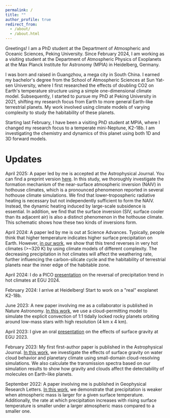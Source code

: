 ```yaml
---
permalink: /
title: ""
author_profile: true
redirect_from: 
  - /about/
  - /about.html
---
```


Greetings! I am a PhD student at the Department of Atmospheric and Oceanic Sciences, Peking University. Since February 2024, I am working as a visiting student at the Department of Atmospheric Physics of Exoplanets at the Max Planck Institute for Astronomy (MPIA) in Heidelberg, Germany.

I was born and raised in Guangzhou, a mega city in South China. I earned my bachelor's degree from the School of Atmospheric Sciences at Sun Yat-sen University, where I first researched the effects of doubling CO2 on Earth's temperature structure using a simple one-dimensional climate model. Subsequently, I started to pursue my PhD at Peking University in 2021, shifting my research focus from Earth to more general Earth-like terrestrial planets. My work involved using climate models of varying complexity to study the habitability of these planets.

Starting last February, I have been a visiting PhD student at MPIA, where I changed my research focus to a temperate mini-Neptune, K2-18b. I am investigating the chemistry and dynamics of this planet using both 1D and 3D forward models.


Updates
======
April 2025: A paper led by me is accepted at the Astrophysical Journal. You can find a preprint version [here](https://arxiv.org/abs/2504.05233). In this study, we thoroughly investigate the formation mechanism of the near-surface atmospheric inversion (NAIV) in hothouse climates, which is a pronounced phenomenon reported in several hothouse climate simulations. We find that lower-tropospheric radiative heating is necessary but not independently sufficient to form the NAIV. Instead, the dynamic heating induced by large-scale subsidence is essential. In addition, we find that the surface inversion (SIV, surface cooler than its adjacent air) is also a distinct phenomenon in the hothouse climate.
This schematic shows how these two kinds of inversions form.

April 2024: A paper led by me is out at Science Advances. Typically, people think that higher temperature indicates higher surface precipitation on Earth. However, [in our work](https://www.science.org/doi/10.1126/sciadv.ado2515), we show that this trend reverses in very hot climates (>~320 K) by using climate models of different complexity. The decreasing precipitation in hot climates will affect the weathering rate, further influencing the carbon-silicate cycle and the habitability of terrestrial planets near the inner edge of the habitable zone.

April 2024: I do a PICO [presentation](https://meetingorganizer.copernicus.org/EGU24/EGU24-3504.html) on the reversal of precipitation trend in hot climates at EGU 2024.

February 2024: I arrive at Heidelberg! Start to work on a "real" exoplanet K2-18b.

June 2023: A new paper involving me as a collaborator is published in Nature Astronomy. [In this work](https://www.nature.com/articles/s41550-023-02015-8), we use a cloud-permitting model to simulate the explicit convection of 1:1 tidally locked rocky planets orbiting around low-mass stars with high resolution (4 km x 4 km).

April 2023: I give an oral [presentation](https://meetingorganizer.copernicus.org/EGU23/EGU23-2306.html) on the effects of surface gravity at EGU 2023.

February 2023: My first first-author paper is published in the Astrophysical Journal. [In this work](https://iopscience.iop.org/article/10.3847/1538-4357/aca965), we investigate the effects of surface gravity on water cloud behavior and planetary climate using small-domain cloud-resolving simulations. We also calculate the transmission spectra based on our simulation results to show how gravity and clouds affect the detectability of molecules on Earth-like planets.

September 2022: A paper involving me is published in Geophysical Research Letters. [In this work](https://agupubs.onlinelibrary.wiley.com/doi/10.1029/2022GL099599), we demonstrate that precipitation is weaker when atmospheric mass is larger for a given surface temperature. Additionally, the rate at which precipitation increases with rising surface temperature is smaller under a larger atmospheric mass compared to a smaller one.



